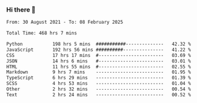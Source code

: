 ### Hi there 👋

<!--
**dominoto/dominoto** is a ✨ _special_ ✨ repository because its `README.md` (this file) appears on your GitHub profile.

Here are some ideas to get you started:

- 🔭 I’m currently working on ...
- 🌱 I’m currently learning ...
- 👯 I’m looking to collaborate on ...
- 🤔 I’m looking for help with ...
- 💬 Ask me about ...
- 📫 How to reach me: ...
- 😄 Pronouns: ...
- ⚡ Fun fact: ...
-->
<!--START_SECTION:waka-->

```txt
From: 30 August 2021 - To: 08 February 2025

Total Time: 468 hrs 7 mins

Python           198 hrs 5 mins  ###########--------------   42.32 %
JavaScript       192 hrs 56 mins ##########---------------   41.22 %
CSS              17 hrs 17 mins  #------------------------   03.69 %
JSON             14 hrs 6 mins   #------------------------   03.01 %
HTML             11 hrs 55 mins  #------------------------   02.55 %
Markdown         9 hrs 7 mins    -------------------------   01.95 %
TypeScript       6 hrs 29 mins   -------------------------   01.39 %
SCSS             4 hrs 53 mins   -------------------------   01.04 %
Other            2 hrs 32 mins   -------------------------   00.54 %
Text             2 hrs 24 mins   -------------------------   00.52 %
```

<!--END_SECTION:waka-->
